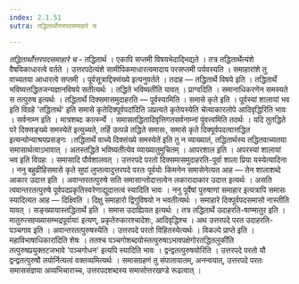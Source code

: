 ```yaml
---
index: 2.1.51
sutra: तद्धितार्थोत्तरपदसमाहारे च

---
```

_तद्धितार्थोत्तरपदसमाहारे च_ - तद्धितार्थ । एकापि सप्तमी विषयभेदाद्भिद्यते । तत्र तद्धितार्थेत्यंशे वैषयिकाधारत्वे वर्तते । उत्तरपदेत्यंशे सामीपिकमाधारत्वमादाय परसप्तमी पर्यवस्यति । समाहारांशे तु वाच्यतया आधारत्वे सप्तमी । पूर्वसूत्राद्दिक्संख्ये इत्यनुवर्तते । तदाह — तद्धितार्थे विषये इति । तद्धितार्थे भविष्यत्तद्धितजन्यज्ञानविषये सतीत्यर्थः । तद्धिते भविष्यतीति यावत् । प्राग्वदिति । समानाधिकरणेन समस्यते स तत्पुरुष इत्यर्थः । तद्धितार्थे दिक्समासमुदाहरति — पूर्वस्यामिति । समासे कृते इति । पूर्वस्यां शालायां भव इति विग्रहे 'तद्धितार्थ' इति समासे कृतेदिक्पूर्वपदा॑दिति ञप्रत्यते कृतेयस्येति चे॑त्याकारलोपे आदिवृद्धिरिति भावः । सर्वनाम्न इति । मात्रशब्दः कार्त्स्न्ये । समासतद्धितादिवृत्तिगतसर्वनाम्नां पुंवत्त्वमिति तदर्थः । यदि तुतद्धिते परे दिक्सङ्ख्ये समस्येते॑ इत्युच्यते, तर्हि उत्पन्ने तद्धिते समासः, समासे कृते दिक्पूर्वपदत्वात्तद्धित इत्यन्योन्याश्रयप्रसङ्गः ।तद्धितार्थे वाच्ये दिक्संख्ये समस्येते॑ इति तु न व्याख्यातं, तद्धितार्थस्य तद्धितवाच्यतया समासार्थत्वाऽभावात् । अतस्तद्धिते भविष्यतीत्येव व्याख्यातुमुचितम् । आपरशाल इति । अपरस्यां शालायां भव इति विग्रहः । समासादि पौर्वशालवत् । उत्तरपदे परतो दिक्समासमुदाहरति-पूर्वा शाला प्रिया यस्येत्यादिना । ननु बहुव्रीहिसमासे कृते सुपां लुप्तत्वादुत्तरपदे परतः पूर्वयोः किमनेन समासेनेत्यत आह — तेन शालाशब्दे आकार उदात्त इति । अवान्तरतत्पुरुषे सति समासान्तोदात्तत्वेन लकारादाकार उदात्त इत्यर्थः । असति त्ववान्तरतत्पुरुषे पूर्वपदप्रकृतिस्वरेणाद्युदात्तत्वं स्यादिति भावः । ननु पूर्वेषां पुरुषाणां समाहार इत्यत्रापि समासः स्यादित्यत आह — दिक्ष्विति । दिक्षु समाहारो द्विगुविषयो न भवतीत्यर्थः । समाहारे दिक्पूर्वपदसमासो नास्तीति यावत् । सङ्ख्यायास्तद्धितार्थे इति । समास उदाह्यियत इत्यर्थः । तत्र तद्धितार्थे उदाहरति-षाण्मातुर इति । मातुरुत्सह्ख्यासम्भद्रपूर्वायाः॑ इत्यण्, प्रकृतेरुकारश्चादेशः, आदिवृद्धिश्च । अथ उत्तरपदे परत उदाहरति-पञ्चगाव इति । अवान्तरतत्पुरुषस्येति । उत्तरपदे परतो विहितस्येत्यर्थः । विकल्पे प्राप्ते इति ।महाविभाषाधिकारा॑दिति शेषः । ततश्च पञ्चगोशब्दयोस्तत्पुरुषाऽभावपक्षेगोरतद्धितलुकी॑ति तत्पुरुषप्रयुक्तटजभावे 'पञ्चगोधन' इत्यपि स्यादिति भावः । द्वन्द्वतत्पुरुषयोरिति । उत्तरपदे परतो यौ द्वन्द्वतत्पुरुषौ तयोर्नित्यत्वं वक्तव्यमित्यर्थः । समासग्रहणं तु संपातायातम्, अनन्वयात्, उत्तरपदे परतः समाससंज्ञया अव्यभिचाराच्च, उत्तरपदशब्दस्य समासोत्तरखण्डे रूढत्वात् । 